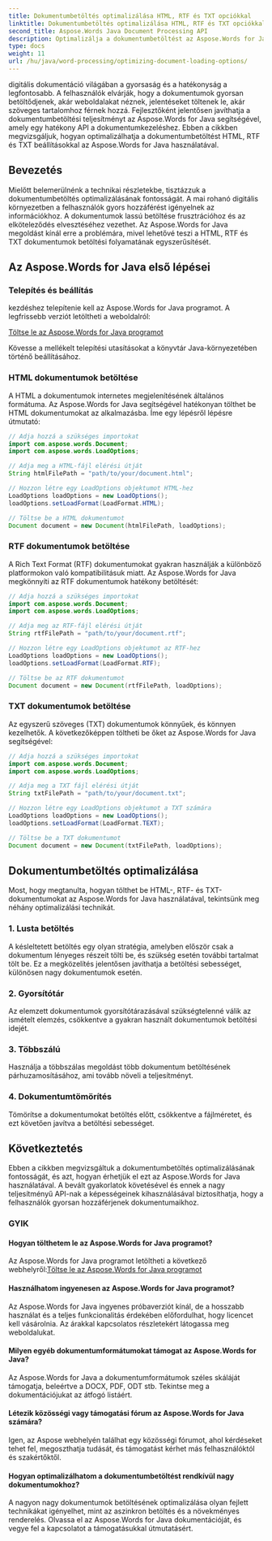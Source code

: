 ```yaml
---
title: Dokumentumbetöltés optimalizálása HTML, RTF és TXT opciókkal
linktitle: Dokumentumbetöltés optimalizálása HTML, RTF és TXT opciókkal
second_title: Aspose.Words Java Document Processing API
description: Optimalizálja a dokumentumbetöltést az Aspose.Words for Java segítségével. Növelje a HTML, RTF és TXT fájlok sebességét és hatékonyságát. Növelje a felhasználói élményt még ma!
type: docs
weight: 11
url: /hu/java/word-processing/optimizing-document-loading-options/
---
```


digitális dokumentáció világában a gyorsaság és a hatékonyság a legfontosabb. A felhasználók elvárják, hogy a dokumentumok gyorsan betöltődjenek, akár weboldalakat néznek, jelentéseket töltenek le, akár szöveges tartalomhoz férnek hozzá. Fejlesztőként jelentősen javíthatja a dokumentumbetöltési teljesítményt az Aspose.Words for Java segítségével, amely egy hatékony API a dokumentumkezeléshez. Ebben a cikkben megvizsgáljuk, hogyan optimalizálhatja a dokumentumbetöltést HTML, RTF és TXT beállításokkal az Aspose.Words for Java használatával.

## Bevezetés

Mielőtt belemerülnénk a technikai részletekbe, tisztázzuk a dokumentumbetöltés optimalizálásának fontosságát. A mai rohanó digitális környezetben a felhasználók gyors hozzáférést igényelnek az információkhoz. A dokumentumok lassú betöltése frusztrációhoz és az elköteleződés elvesztéséhez vezethet. Az Aspose.Words for Java megoldást kínál erre a problémára, mivel lehetővé teszi a HTML, RTF és TXT dokumentumok betöltési folyamatának egyszerűsítését.

## Az Aspose.Words for Java első lépései

### Telepítés és beállítás

kezdéshez telepítenie kell az Aspose.Words for Java programot. A legfrissebb verziót letöltheti a weboldalról:

[Töltse le az Aspose.Words for Java programot](https://releases.aspose.com/words/java/)

Kövesse a mellékelt telepítési utasításokat a könyvtár Java-környezetében történő beállításához.

### HTML dokumentumok betöltése

A HTML a dokumentumok internetes megjelenítésének általános formátuma. Az Aspose.Words for Java segítségével hatékonyan tölthet be HTML dokumentumokat az alkalmazásba. Íme egy lépésről lépésre útmutató:

```java
// Adja hozzá a szükséges importokat
import com.aspose.words.Document;
import com.aspose.words.LoadOptions;

// Adja meg a HTML-fájl elérési útját
String htmlFilePath = "path/to/your/document.html";

// Hozzon létre egy LoadOptions objektumot HTML-hez
LoadOptions loadOptions = new LoadOptions();
loadOptions.setLoadFormat(LoadFormat.HTML);

// Töltse be a HTML dokumentumot
Document document = new Document(htmlFilePath, loadOptions);
```

### RTF dokumentumok betöltése

A Rich Text Format (RTF) dokumentumokat gyakran használják a különböző platformokon való kompatibilitásuk miatt. Az Aspose.Words for Java megkönnyíti az RTF dokumentumok hatékony betöltését:

```java
// Adja hozzá a szükséges importokat
import com.aspose.words.Document;
import com.aspose.words.LoadOptions;

// Adja meg az RTF-fájl elérési útját
String rtfFilePath = "path/to/your/document.rtf";

// Hozzon létre egy LoadOptions objektumot az RTF-hez
LoadOptions loadOptions = new LoadOptions();
loadOptions.setLoadFormat(LoadFormat.RTF);

// Töltse be az RTF dokumentumot
Document document = new Document(rtfFilePath, loadOptions);
```

### TXT dokumentumok betöltése

Az egyszerű szöveges (TXT) dokumentumok könnyűek, és könnyen kezelhetők. A következőképpen töltheti be őket az Aspose.Words for Java segítségével:

```java
// Adja hozzá a szükséges importokat
import com.aspose.words.Document;
import com.aspose.words.LoadOptions;

// Adja meg a TXT fájl elérési útját
String txtFilePath = "path/to/your/document.txt";

// Hozzon létre egy LoadOptions objektumot a TXT számára
LoadOptions loadOptions = new LoadOptions();
loadOptions.setLoadFormat(LoadFormat.TEXT);

// Töltse be a TXT dokumentumot
Document document = new Document(txtFilePath, loadOptions);
```

## Dokumentumbetöltés optimalizálása

Most, hogy megtanulta, hogyan tölthet be HTML-, RTF- és TXT-dokumentumokat az Aspose.Words for Java használatával, tekintsünk meg néhány optimalizálási technikát.

### 1. Lusta betöltés

A késleltetett betöltés egy olyan stratégia, amelyben először csak a dokumentum lényeges részeit tölti be, és szükség esetén további tartalmat tölt be. Ez a megközelítés jelentősen javíthatja a betöltési sebességet, különösen nagy dokumentumok esetén.

### 2. Gyorsítótár

Az elemzett dokumentumok gyorsítótárazásával szükségtelenné válik az ismételt elemzés, csökkentve a gyakran használt dokumentumok betöltési idejét.

### 3. Többszálú

Használja a többszálas megoldást több dokumentum betöltésének párhuzamosításához, ami tovább növeli a teljesítményt.

### 4. Dokumentumtömörítés

Tömörítse a dokumentumokat betöltés előtt, csökkentve a fájlméretet, és ezt követően javítva a betöltési sebességet.

## Következtetés

Ebben a cikkben megvizsgáltuk a dokumentumbetöltés optimalizálásának fontosságát, és azt, hogyan érhetjük el ezt az Aspose.Words for Java használatával. A bevált gyakorlatok követésével és ennek a nagy teljesítményű API-nak a képességeinek kihasználásával biztosíthatja, hogy a felhasználók gyorsan hozzáférjenek dokumentumaikhoz.

### GYIK

#### Hogyan tölthetem le az Aspose.Words for Java programot?

 Az Aspose.Words for Java programot letöltheti a következő webhelyről:[Töltse le az Aspose.Words for Java programot](https://releases.aspose.com/words/java/)

#### Használhatom ingyenesen az Aspose.Words for Java programot?

Az Aspose.Words for Java ingyenes próbaverziót kínál, de a hosszabb használat és a teljes funkcionalitás érdekében előfordulhat, hogy licencet kell vásárolnia. Az árakkal kapcsolatos részletekért látogassa meg weboldalukat.

#### Milyen egyéb dokumentumformátumokat támogat az Aspose.Words for Java?

Az Aspose.Words for Java a dokumentumformátumok széles skáláját támogatja, beleértve a DOCX, PDF, ODT stb. Tekintse meg a dokumentációjukat az átfogó listáért.

#### Létezik közösségi vagy támogatási fórum az Aspose.Words for Java számára?

Igen, az Aspose webhelyén találhat egy közösségi fórumot, ahol kérdéseket tehet fel, megoszthatja tudását, és támogatást kérhet más felhasználóktól és szakértőktől.

#### Hogyan optimalizálhatom a dokumentumbetöltést rendkívül nagy dokumentumokhoz?

A nagyon nagy dokumentumok betöltésének optimalizálása olyan fejlett technikákat igényelhet, mint az aszinkron betöltés és a növekményes renderelés. Olvassa el az Aspose.Words for Java dokumentációját, és vegye fel a kapcsolatot a támogatásukkal útmutatásért.